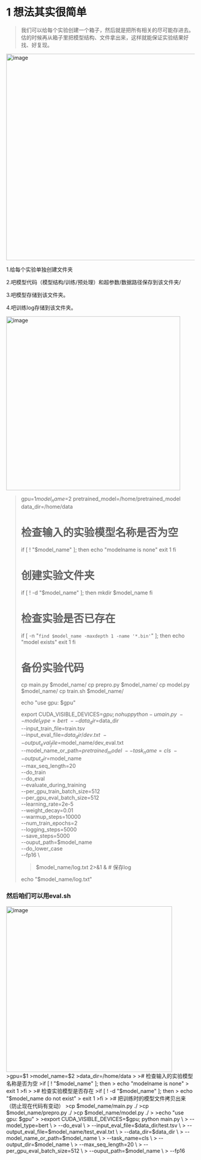 # 1 想法其实很简单
>我们可以给每个实验创建一个箱子，然后就是把所有相关的尽可能存进去。
>估的时候再从箱子里把模型结构、文件拿出来，这样就能保证实验结果好找、好复现。

<img width="552" alt="image" src="https://user-images.githubusercontent.com/40928887/130567795-5f9ec098-7049-4f55-896e-30f4c2a393e5.png">

1.给每个实验单独创建文件夹

2.吧模型代码（模型结构/训练/预处理）和超参数/数据路径保存到该文件夹/

3.吧模型存储到该文件夹。

4.吧训练log存储到该文件夹。

<img width="465" alt="image" src="https://user-images.githubusercontent.com/40928887/130567941-202772da-3d54-4827-b910-57ce25ecf914.png">

>gpu=$1
>model_name=$2
>pretrained_model=/home/pretrained_model
>data_dir=/home/data
>
># 检查输入的实验模型名称是否为空
>if [ ! "$model_name" ]; then
>    echo "modelname is none"
>    exit 1
>fi
>
># 创建实验文件夹
>if [ ! -d "$model_name" ]; then
>    mkdir $model_name
>fi
>
># 检查实验是否已存在
>if [ -n "`find $model_name -maxdepth 1 -name '*.bin'`" ]; then
>    echo "model exists"
>    exit 1
>fi
>
># 备份实验代码
>cp main.py $model_name/
>cp prepro.py $model_name/
>cp model.py $model_name/
>cp train.sh $model_name/
>
>echo "use gpu: $gpu"
>
>export CUDA_VISIBLE_DEVICES=$gpu; nohup python -u main.py \
>    --model_type=bert \
>    --data_dir=$data_dir \
>    --input_train_file=train.tsv \
>    --input_eval_file=$data_dir/dev.txt\
>    --output_eval_file=$model_name/dev_eval.txt  \
>    --model_name_or_path=$pretrained_model \
>    --task_name=cls \
>    --output_dir=$model_name \
>    --max_seq_length=20 \
>    --do_train \
>    --do_eval \
>    --evaluate_during_training \
>    --per_gpu_train_batch_size=512 \
>    --per_gpu_eval_batch_size=512 \
>    --learning_rate=2e-5 \
>    --weight_decay=0.01 \
>    --warmup_steps=10000 \
>    --num_train_epochs=2 \
>    --logging_steps=5000 \
>    --save_steps=5000 \
>    --ouput_path=$model_name \
>    --do_lower_case \
>    --fp16 \
>    > $model_name/log.txt 2>&1 & # 保存log
>
>echo "$model_name/log.txt"

### 然后咱们可以用eval.sh
<img width="443" alt="image" src="https://user-images.githubusercontent.com/40928887/130568087-0c3227bf-a046-4589-804d-79d27b2e8825.png">
>gpu=$1
>model_name=$2
>data_dir=/home/data
>
># 检查输入的实验模型名称是否为空
>if [ ! "$model_name" ]; then
>    echo "modelname is none"
>    exit 1
>fi
>
># 检查实验模型是否存在
>if [ ! -d "$model_name" ]; then
>    echo "$model_name do not exist"
>    exit 1
>fi
>
># 把训练时的模型文件拷贝出来（防止现在代码有变动）
>cp $model_name/main.py ./
>cp $model_name/prepro.py ./
>cp $model_name/model.py ./
>
>echo "use gpu: $gpu"
>
>export CUDA_VISIBLE_DEVICES=$gpu; python main.py \
>    --model_type=bert \
>    --do_eval \
>    --input_eval_file=$data_dir/test.tsv \
>    --output_eval_file=$model_name/test_eval.txt \
>    --data_dir=$data_dir \
>    --model_name_or_path=$model_name \
>    --task_name=cls \
>    --output_dir=$model_name \
>    --max_seq_length=20 \
>    --per_gpu_eval_batch_size=512 \
>    --ouput_path=$model_name \
>    --fp16
